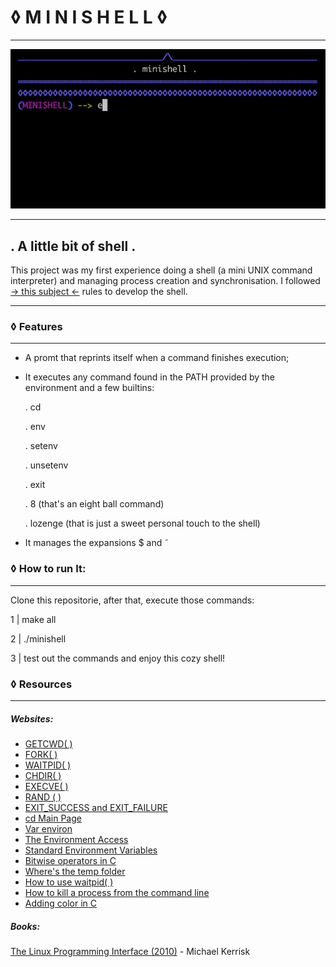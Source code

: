 # &#9674; M I N I S H E L L &#9674;
------------

![](https://github.com/marina-mar/minishell/blob/master/preview.gif?raw=true)

------------


## . A little bit of shell .
This project was my first experience doing a shell (a mini UNIX command interpreter) and managing process creation and synchronisation. I followed [-> this subject <-](https://github.com/marina-mar/minishell/blob/master/minishell.en.pdf "-> this subject <-") rules to develop the shell.


------------


### &#9674; Features
------------


- A promt that reprints itself when a command finishes execution;
- It executes any command found in the PATH provided by the environment and a few builtins:

     . cd
 
     . env
 
     . setenv
 
     . unsetenv
 
     . exit
 
     . 8 (that's an eight ball command)
 
     . lozenge (that is just a sweet personal touch to the shell)
 
- It manages the expansions $ and ˜

### &#9674; How to run It:
------------
Clone this repositorie, after that, execute those commands:

1 | make all

2 | ./minishell

3 | test out the commands and enjoy this cozy shell!

### &#9674; Resources
------------
##### Websites:
- [GETCWD( )](http://man7.org/linux/man-pages/man3/getcwd.3.html "GETCWD( )")
- [FORK( )](http://man7.org/linux/man-pages/man2/fork.2.html "FORK( )")
- [WAITPID( )](http://man7.org/linux/man-pages/man2/waitpid.2.html "WAITPID( )")
- [CHDIR( )](https://www.geeksforgeeks.org/chdir-in-c-language-with-examples/ "CHDIR( )")
- [EXECVE( )](http://man7.org/linux/man-pages/man2/execve.2.html "EXECV( )")
- [RAND ( )](https://www.tutorialspoint.com/c_standard_library/c_function_rand.htm "RAND ( )")
- [EXIT_SUCCESS and EXIT_FAILURE](https://en.cppreference.com/w/c/program/EXIT_status:// "EXIT_SUCCESS and EXIT_FAILURE")
- [cd Main Page](http://linuxcommand.sourceforge.net/lc3_man_pages/cdh.html "cd Main Page")
- [Var environ](http://man7.org/linux/man-pages/man7/environ.7.html "Var environ")
- [The Environment Access](https://www.gnu.org/software/libc/manual/html_node/Environment-Access.html "The Environment Access")
- [Standard Environment Variables](https://www.gnu.org/software/libc/manual/html_node/Standard-Environment.html#Standard-Environment "Standard Environment Variables")
- [Bitwise operators in C](https://www.programiz.com/c-programming/bitwise-operators "Bitwise operators in C")
- [Where's the temp folder](http://osxdaily.com/2018/08/17/where-temp-folder-mac-access/ "Where's the temp folder")
- [How to use waitpid( )](https://stackoverflow.com/questions/21248840/example-of-waitpid-in-use "How to use waitpid( )")
- [How to kill a process from the command line](https://www.linux.com/tutorials/how-kill-process-command-line/ "How to kill a process from the command line")
- [Adding color in C](http://web.theurbanpenguin.com/adding-color-to-your-output-from-c/ "Adding color in C")

##### Books:

[The Linux Programming Interface (2010)](http://www.man7.org/tlpi/ "The Linux Programming Interface (2010)") - Michael Kerrisk
